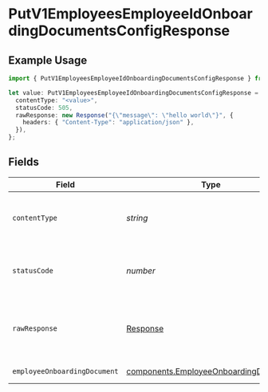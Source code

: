 # PutV1EmployeesEmployeeIdOnboardingDocumentsConfigResponse

## Example Usage

```typescript
import { PutV1EmployeesEmployeeIdOnboardingDocumentsConfigResponse } from "@gusto/embedded-api/models/operations/putv1employeesemployeeidonboardingdocumentsconfig.js";

let value: PutV1EmployeesEmployeeIdOnboardingDocumentsConfigResponse = {
  contentType: "<value>",
  statusCode: 505,
  rawResponse: new Response("{\"message\": \"hello world\"}", {
    headers: { "Content-Type": "application/json" },
  }),
};
```

## Fields

| Field                                                                                          | Type                                                                                           | Required                                                                                       | Description                                                                                    |
| ---------------------------------------------------------------------------------------------- | ---------------------------------------------------------------------------------------------- | ---------------------------------------------------------------------------------------------- | ---------------------------------------------------------------------------------------------- |
| `contentType`                                                                                  | *string*                                                                                       | :heavy_check_mark:                                                                             | HTTP response content type for this operation                                                  |
| `statusCode`                                                                                   | *number*                                                                                       | :heavy_check_mark:                                                                             | HTTP response status code for this operation                                                   |
| `rawResponse`                                                                                  | [Response](https://developer.mozilla.org/en-US/docs/Web/API/Response)                          | :heavy_check_mark:                                                                             | Raw HTTP response; suitable for custom response parsing                                        |
| `employeeOnboardingDocument`                                                                   | [components.EmployeeOnboardingDocument](../../models/components/employeeonboardingdocument.md) | :heavy_minus_sign:                                                                             | Example response                                                                               |